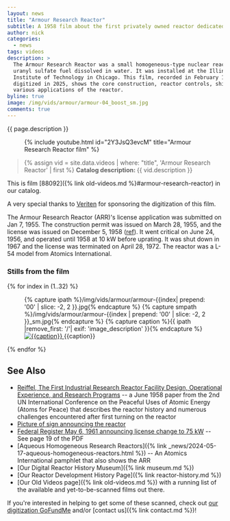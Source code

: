 ```yaml
---
layout: news
title: "Armour Research Reactor"
subtitle: A 1958 film about the first privately owned reactor dedicated to industrial research
author: nick
categories:
  - news
tags: videos
description: >
  The Armour Research Reactor was a small homogeneous-type nuclear reactor with
  uranyl sulfate fuel dissolved in water. It was installed at the Illinois
  Institute of Technology in Chicago. This film, recorded in February 1958 and
  digitized in 2025, shows the core construction, reactor controls, shield, and
  various applications of the reactor.
byline: true
image: /img/vids/armour/armour-04_boost_sm.jpg
comments: true
---
```


<div class="row">
<div class="col-md-8" markdown="1">

{{ page.description }}

<figure>
<div class="ratio ratio-16x9"> 
{% include youtube.html id="2Y3JsQ3evcM" title="Armour Research Reactor film" %}
</div>
</figure>

<blockquote class="blockquote">
{% assign vid = site.data.videos | where: "title", 'Armour Research Reactor' | first %} 
<b>Catalog description: </b> {{ vid.description }} 
</blockquote>

This is film [88092]({% link old-videos.md
%}#armour-research-reactor) in our catalog.

A very special thanks to <a href="https://veriten.com">Veriten</a> for
sponsoring the digitization of this film.

The Armour Research Reactor (ARR)'s license application was submitted on Jan 7, 1955. The construction permit was issued on March 28, 1955, and the license was
issued on December 5, 1958 ([ref](https://www.osti.gov/servlets/purl/1364041)).
It went critical on June 24, 1956, and operated until 1958 at 10 kW before
uprating. It was shut down in 1967 and the license was terminated on April 28, 1972. The reactor was a L-54 model from Atomics International.

</div>
</div>

<div class="row">
<div class="col-md-12" markdown="1">

### Stills from the film

<div class="row">
 {% for index in (1..32) %} 
  <div class="col col-3 col-sm-4 col-xs-2 col-md-2 col-lg-2 col-xl-2 p-1">
    <figure class="figure p-0 m-0">
    {% capture ipath %}/img/vids/armour/armour-{{index| prepend: '00' | slice: -2, 2 }}.jpg{% endcapture %}
    {% capture smpath %}/img/vids/armour/armour-{{index | prepend: '00' | slice: -2, 2 }}_sm.jpg{% endcapture %}
    {% capture caption %}{{ ipath |remove_first: '/'| exif: 'image_description' }}{% endcapture %}
     <a
        href="{{ipath}}"
      >
        <img
          src="{{smpath}}"
          class="img-fluid"
          alt="{{caption}}"
        />
      </a>
      <caption>{{caption}}</caption>
    </figure>
  </div>
 {% endfor %}
  </div>
</div>
</div>

<div class="row">
<div class="col-md-8" markdown="1">

## See Also

- [Reiffel, The First Industrial Research Reactor Facility Design, Operational
  Experience, and Research
  Programs](https://babel.hathitrust.org/cgi/pt?id=coo.31924105615128&seq=1) -- a
  June 1958 paper from the 2nd UN International Conference on the Peaceful Uses of
  Atomic Energy (Atoms for Peace) that describes the reactor history and numerous
  challenges encountered after first turning on the reactor
- [Picture of sign announcing the reactor](https://repository.iit.edu/islandora/object/islandora%3A1004684)
- [Federal Register May 6, 1961 announcing license change to 75 kW](https://www.govinfo.gov/content/pkg/FR-1961-05-06/pdf/FR-1961-05-06.pdf) -- See page 19 of the PDF
- [Aqueous Homogeneous Research Reactors]({% link
  _news/2024-05-17-aqueous-homogeneous-reactors.html %}) -- An Atomics International pamphlet that also
  shows the ARR
- [Our Digital Reactor History Museum]({% link museum.md %})
- [Our Reactor Development History Page]({% link reactor-history.md %})
- [Our Old Videos page]({% link old-videos.md %}) with a running list of the
  available and yet-to-be-scanned films out there.

If you're interested in helping to get some of these scanned, check out [our
digitization
GoFundMe](https://www.gofundme.com/f/the-digitization-of-old-nuclear-energy-videos)
and/or [contact us]({% link contact.md %})!

</div>
</div>
